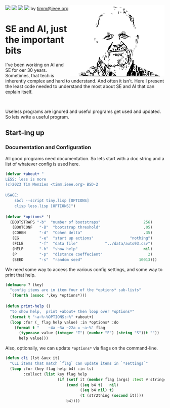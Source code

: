 <img src="https://img.shields.io/badge/tests-passing-green"> <img
src="https://img.shields.io/badge/sbcl-2.3-orange"> <img 
src="https://img.shields.io/badge/purpose-se--ai-pink"> <img 
src="https://img.shields.io/badge/platform-osx,linux-9cf"> by
<a href="mailto:timm@ieee.org">timm@ieee.org</a>
<img align=right width=300 src="/etc/img/dots4.png">
<h1>SE and AI, just the important bits</h1>
<p>I've been working on AI and SE for oer 30 years.
Sometimes, that tech is inherently complex and hard to understand.
And often it isn't. Here I present the least code needed to
understand  the most about SE and AI that can explain itself.
  </p><br clear=all>

Useless programs are ignored and useful programs get used and updated. 
So lets write a useful program.

## Start-ing up
### Documentation and Configuration
All good programs need documentation. So lets start with a doc string
and a list of whatever config is used here.

```lisp <less about>
(defvar +about+ "
LESS: less is more
(c)2023 Tim Menzies <timm.ieee.org> BSD-2
  
USAGE:
    sbcl --script tiny.lisp [OPTIONS]
    clisp less.lisp [OPTIONS]")

(defvar *options* '(
  (BOOTSTRAPS "-b"  "number of bootstraps"                   256)
   (BOOTCONF   "-B"  "bootstrap threshold"                   .05) 
   (COHEN      "-d"  "Cohen delta"                           .35)
   (EG         "-e"  "start up actions"                "nothing")
   (FILE       "-f"  "data file"            "../data/auto93.csv")
   (HELP       "-h"  "show help"                             nil)
   (P          "-p"  "distance coeffecient"                    2)
   (SEED       "-s"  "random seed"                         10013)))
```

We need some way to access the various config settings, and some way to print that help.

```lisp <less help>
(defmacro ? (key) 
  "config items are in item four of the *options* sub-lists" 
  `(fourth (assoc ',key *options*)))

(defun print-help ()
  "to show help,  print +about+ then loop over *options*"
  (format t "~a~%~%OPTIONS:~%" +about+)
  (loop :for (_ flag help value) :in *options* :do
    (format t "    ~4a ~3a ~22a = ~a~%" flag 
      (typecase value (integer "I") (number "F") (string "S")(t ""))
      help value)))
```

Also, optionally,  we can update `*options*`  via flags on the command-line.

```lisp <less cli>
(defun cli (lst &aux it)
  "CLI items that match `flag` can update items in `*settings`"
  (loop :for (key flag help b4) :in lst 
        :collect (list key flag help
                       (if (setf it (member flag (args) :test #'string=))
                           (cond ((eq b4 t)   nil)
                                 ((eq b4 nil) t)
                                 (t (str2thing (second it))))
                           b4))))
```

